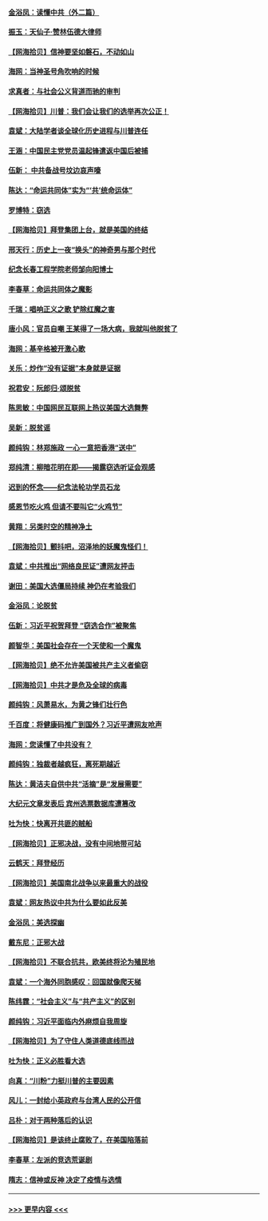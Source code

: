 #### [金浴凤：读懂中共（外二篇）](../pages/nsc993/n12597943.md?t=12051902) 
#### [振玉：天仙子‧赞林伍德大律师](../pages/nsc993/n12597929.md?t=12051902) 
#### [【网海拾贝】信神要坚如磐石，不动如山](../pages/nsc993/n12597901.md?t=12051902) 
#### [海网：当神圣号角吹响的时候](../pages/nsc993/n12595891.md?t=12051902) 
#### [求真者：与社会公义背道而驰的审判](../pages/nsc993/n12595868.md?t=12051902) 
#### [【网海拾贝】川普：我们会让我们的选举再次公正！](../pages/nsc993/n12594930.md?t=12051902) 
#### [袁斌：大陆学者谈全球化历史进程与川普连任](../pages/nsc993/n12594690.md?t=12051902) 
#### [王涵：中国民主党党员温起锋遣返中国后被捕](../pages/nsc993/n12594540.md?t=12051902) 
#### [伍新： 中共备战号坟边哀声嚎](../pages/nsc993/n12593086.md?t=12051902) 
#### [陈达：“命运共同体”实为“‘共’统命运体”](../pages/nsc993/n12590865.md?t=12051902) 
#### [罗博特：窃选](../pages/nsc993/n12590619.md?t=12051902) 
#### [【网海拾贝】拜登集团上台，就是美国的终结](../pages/nsc993/n12589725.md?t=12051902) 
#### [邢天行：历史上一夜“换头”的神奇男与那个时代](../pages/nsc993/n12589424.md?t=12051902) 
#### [纪念长春工程学院老师邹向阳博士](../pages/nsc993/n12585390.md?t=12051902) 
#### [李春草：命运共同体之魔影](../pages/nsc993/n12585026.md?t=12051902) 
#### [千瑞：唱响正义之歌 铲除红魔之害](../pages/nsc993/n12585002.md?t=12051902) 
#### [唐小风：官员自嘲 王某得了一场大病，我就叫他脱贫了](../pages/nsc993/n12584981.md?t=12051902) 
#### [海网：基辛格被开激心歌](../pages/nsc993/n12584946.md?t=12051902) 
#### [关乐：炒作“没有证据”本身就是证据](../pages/nsc993/n12583146.md?t=12051902) 
#### [祝君安：阮郎归‧颂脱贫](../pages/nsc993/n12583119.md?t=12051902) 
#### [陈思敏：中国网民互联网上热议美国大选舞弊](../pages/nsc993/n12582845.md?t=12051902) 
#### [吴新：脱贫谣](../pages/nsc993/n12580839.md?t=12051902) 
#### [颜纯钩：林郑施政 一心一意把香港“送中”](../pages/nsc993/n12580805.md?t=12051902) 
#### [郑纯清：柳暗花明在即——揭露窃选听证会观感](../pages/nsc993/n12580795.md?t=12051902) 
#### [迟到的怀念——纪念法轮功学员石龙](../pages/nsc993/n12580245.md?t=12051902) 
#### [感恩节吃火鸡  但请不要叫它“火鸡节”](../pages/nsc993/n12580252.md?t=12051902) 
#### [黄翔：另类时空的精神净土](../pages/nsc993/n12578638.md?t=12051902) 
#### [【网海拾贝】颤抖吧，沼泽地的妖魔鬼怪们！](../pages/nsc993/n12578552.md?t=12051902) 
#### [袁斌：中共推出“网络良民证”遭网友抨击](../pages/nsc993/n12578511.md?t=12051902) 
#### [谢田：美国大选僵局持续 神仍在考验我们](../pages/nsc993/n12577432.md?t=12051902) 
#### [金浴凤：论脱贫](../pages/nsc993/n12576386.md?t=12051902) 
#### [伍新：习近平祝贺拜登 “窃选合作”被聚焦](../pages/nsc993/n12576358.md?t=12051902) 
#### [颜智华：美国社会存在一个天使和一个魔鬼](../pages/nsc993/n12574299.md?t=12051902) 
#### [【网海拾贝】绝不允许美国被共产主义者偷窃](../pages/nsc993/n12573396.md?t=12051902) 
#### [【网海拾贝】中共才是危及全球的病毒](../pages/nsc993/n12571204.md?t=12051902) 
#### [颜纯钩：风萧易水，为黄之锋们壮行色](../pages/nsc993/n12571487.md?t=12051902) 
#### [千百度：将健康码推广到国外？习近平遭网友呛声](../pages/nsc993/n12570808.md?t=12051902) 
#### [海网：您读懂了中共没有？](../pages/nsc993/n12570487.md?t=12051902) 
#### [颜纯钩：独裁者越疯狂，离死期越近](../pages/nsc993/n12569055.md?t=12051902) 
#### [陈达：黄洁夫自供中共“活摘”是“发展需要”](../pages/nsc993/n12568541.md?t=12051902) 
#### [大纪元文章发表后 宾州选票数据库遭篡改](../pages/nsc993/n12568105.md?t=12051902) 
#### [吐为快：快离开共匪的贼船](../pages/nsc993/n12568462.md?t=12051902) 
#### [【网海拾贝】正邪决战，没有中间地带可站](../pages/nsc993/n12568439.md?t=12051902) 
#### [云鹤天：拜登经历](../pages/nsc993/n12567294.md?t=12051902) 
#### [【网海拾贝】美国南北战争以来最重大的战役](../pages/nsc993/n12567247.md?t=12051902) 
#### [袁斌：网友热议中共为什么要如此反美](../pages/nsc993/n12567162.md?t=12051902) 
#### [金浴凤：美选探幽](../pages/nsc993/n12567147.md?t=12051902) 
#### [戴东尼：正邪大战](../pages/nsc993/n12567033.md?t=12051902) 
#### [【网海拾贝】不联合抗共，欧美终将沦为殖民地](../pages/nsc993/n12565068.md?t=12051902) 
#### [袁斌：一个海外同胞感叹：回国就像爬天梯](../pages/nsc993/n12564986.md?t=12051902) 
#### [陈纬霆：“社会主义”与“共产主义”的区别](../pages/nsc993/n12562417.md?t=12051902) 
#### [颜纯钩：习近平面临内外麻烦自我周旋](../pages/nsc993/n12563356.md?t=12051902) 
#### [【网海拾贝】为了守住人类道德底线而战](../pages/nsc993/n12562542.md?t=12051902) 
#### [吐为快：正义必胜看大选](../pages/nsc993/n12561967.md?t=12051902) 
#### [向真：“川粉”力挺川普的主要因素](../pages/nsc993/n12560774.md?t=12051902) 
#### [风儿：一封给小英政府与台湾人民的公开信](../pages/nsc993/n12560581.md?t=12051902) 
#### [吕朴：对于两种落后的认识](../pages/nsc993/n12560492.md?t=12051902) 
#### [【网海拾贝】是该终止腐败了，在美国陷落前](../pages/nsc993/n12559936.md?t=12051902) 
#### [李春草：左派的竞选荒诞剧](../pages/nsc993/n12558380.md?t=12051902) 
#### [隋志：信神或反神 决定了疫情与选情](../pages/nsc993/n12558255.md?t=12051902) 

----
#### [ >>> 更早内容 <<< ](../indexes/nsc993-earlier.md)
